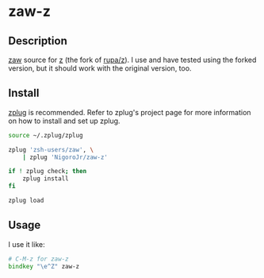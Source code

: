 # zaw-z
## Description
[zaw](https://github.com/zsh-users/zaw) source for
[z](https://github.com/knu/z) (the fork of
[rupa/z](https://github.com/rupa/z)). I use and have tested using the forked
version, but it should work with the original version, too.

## Install
[zplug](https://github.com/b4b4r07/zplug) is recommended. Refer to zplug's
project page for more information on how to install and set up zplug.

```zsh
source ~/.zplug/zplug

zplug 'zsh-users/zaw', \
    | zplug 'NigoroJr/zaw-z'

if ! zplug check; then
    zplug install
fi

zplug load
```

## Usage
I use it like:

```zsh
# C-M-z for zaw-z
bindkey "\e^Z" zaw-z
```
